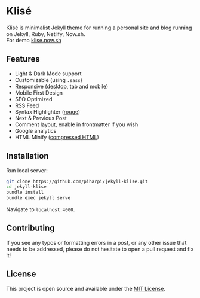 # Klisé

Klisé is minimalist Jekyll theme for running a personal site and blog running on Jekyll, Ruby, Netlify, Now.sh.<br>
For demo <a href="https://klise.now.sh" target="_blank">klise.now.sh</a>

## Features

* Light & Dark Mode support
* Customizable (using `.sass`)
* Responsive (desktop, tab and mobile)
* Mobile First Design
* SEO Optimized
* RSS Feed
* Syntax Highlighter ([rouge](https://github.com/rouge-ruby/rouge))
* Next & Previous Post
* Comment layout, enable in frontmatter if you wish
* Google analytics
* HTML Minify ([compressed HTML](https://github.com/penibelst/jekyll-compress-html]))

## Installation

Run local server:

```bash
git clone https://github.com/piharpi/jekyll-klise.git
cd jekyll-klise
bundle install
bundle exec jekyll serve
```

Navigate to `localhost:4000`.

## Contributing

If you see any typos or formatting errors in a post, or any other issue that needs to be addressed, please do not hesitate to open a pull request and fix it!

## License

This project is open source and available under the [MIT License](LICENSE).
